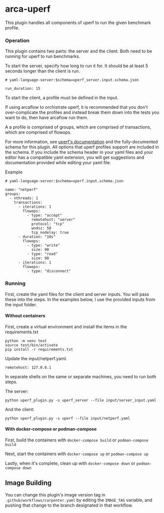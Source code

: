 # arca-uperf

This plugin handles all components of uperf to run the given benchmark profile.

### Operation

This plugin contains two parts: the server and the client. Both need to be running for uperf to run benchmarks.

To start the server, specify how long to run it for. It should be at least 5 seconds longer than the client is run.

```
# yaml-language-server:$schema=uperf_server.input.schema.json

run_duration: 15
```

To start the client, a profile must be defined in the input.

If using arcaflow to orchistrate uperf, it is recommended that you don't over-complicate the profiles and instead break them down into the tests you want to do, then have arcaflow run them.

A a profile is comprised of groups, which are comprised of transactions, which are comprised of flowops.

For more information, see [uperf's documentation](https://uperf.org/manual.html) and the fully-documented schema for this plugin. All options that uperf profiles support are included in the schema. If you include the schema header in your yaml files and your editor has a compatible yaml extension, you will get suggestions and documentation provided while editing your yaml file.

Example
```
# yaml-language-server:$schema=uperf.input.schema.json

name: "netperf"
groups:
  - nthreads: 1
    transactions:
      - iterations: 1
        flowops:
          - type: "accept"
            remotehost: "server"
            protocol: "tcp"
            wndsz: 50
            tcp_nodelay: true
      - duration: "10s"
        flowops:
          - type: "write"
            size: 90
          - type: "read"
            size: 90
      - iterations: 1
        flowops:
          - type: "disconnect"
```

### Running

First, create the yaml files for the client and server inputs. You will pass these into the steps. In the examples below, I use the provided inputs from the input folder.

#### Without containers

First, create a virtual environment and install the items in the requirements.txt
```
python -m venv test
source test/bin/activate
pip install -r requirements.txt
```

Update the input/netperf.yaml.
```
remotehost: 127.0.0.1
```

In separate shells on the same or separate machines, you need to run both steps.

The server:
```
python uperf_plugin.py -s uperf_server --file input/server_input.yaml
```

And the client:
```
python uperf_plugin.py -s uperf --file input/netperf.yaml
```

#### With docker-compose or podman-compose

First, build the containers with `docker-compose build` or `podman-compose build`

Next, start the containers with `docker-compose up` or `podman-compose up`

Lastly, when it's complete, clean up with `docker-compose down` or `podman-compose down`

## Image Building

You can change this plugin's image version tag in
`.github/workflows/carpenter.yaml` by editing the
`IMAGE_TAG` variable, and pushing that change to the
branch designated in that workflow.